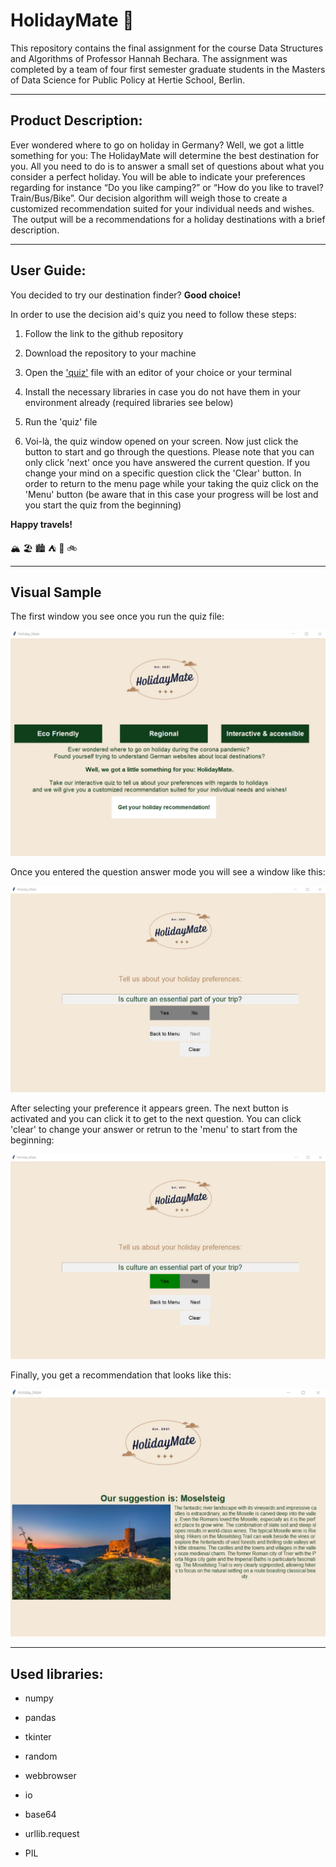 # HolidayMate  :compass:

This repository contains the final assignment for the course Data Structures and Algorithms of Professor Hannah Bechara. The assignment was completed by a team of four first semester graduate students in the Masters of Data Science for Public Policy at Hertie School, Berlin.

***

## Product Description:

Ever wondered where to go on holiday in Germany? Well, we got a little something for you: The HolidayMate will determine the best destination for you. All you need to do is to answer a small set of questions about what you consider a perfect holiday. You will be able to indicate your preferences regarding for instance “Do you like camping?” or “How do you like to travel? Train/Bus/Bike”. Our decision algorithm will weigh those to create a customized recommendation suited for your individual needs and wishes.  The output will be a recommendations for a holiday destinations with a brief description.

***

## User Guide:

You decided to try our destination finder? **Good choice!** 

In order to use the decision aid's quiz you need to follow these steps: 

1) Follow the link to the github repository 

2) Download the repository to your machine 

3) Open the ['quiz'](docs/quiz.py) file with an editor of your choice or your               terminal 

4) Install the necessary libraries in case you do not have them in your environment        already (required libraries see below) 

5) Run the 'quiz' file 

6) Voi-là, the quiz window opened on your screen. Now just click the button to start and
   go through the questions. Please note that you can only click 'next' once you 
   have answered the current question. If you change your mind on a specific question      click the 'Clear' button. In order to return to the menu page while your taking the     quiz click on the 'Menu' button (be aware that in this case your progress will be       lost and you start the quiz from the beginning)
   
**Happy travels!**

:mountain_snow: :beach_umbrella: :cityscape: :tent: :train2: :bike:
   
   ***
   
## Visual Sample

The first window you see once you run the quiz file:

![The first window you see once you run the quiz file. ](https://github.com//anliwi/HolidayMate/blob/main/Window_1.jpg?raw=true)

Once you entered the question answer mode you will see a window like this:

![Once you entered the question answer mode you will see a window like this. ](https://github.com//anliwi/HolidayMate/blob/main/Window_2.jpg?raw=true)

After selecting your preference it appears green. The next button is activated and you can click it to get to the next question. You can click 'clear' to change your answer or retrun to the 'menu' to start from the beginning:

![After selecting your preference it appears green. The next button is activated and you can click it to get to the next question. You can click 'clear' to change your answer or retrun to the 'menu' to start from the beginning. ](https://github.com//anliwi/HolidayMate/blob/main/Window_3.jpg?raw=true)

Finally, you get a recommendation that looks like this:

![Finally, you get a recommendation that looks like this. ](https://github.com/anliwi/HolidayMate/blob/main/Window_4.jpg?raw=true)

***
   
## Used libraries: 

 * numpy 
 
 * pandas 
 
 * tkinter 
 
 * random
 
 * webbrowser
 
 * io
 
 * base64
 
 * urllib.request
 
 * PIL 

